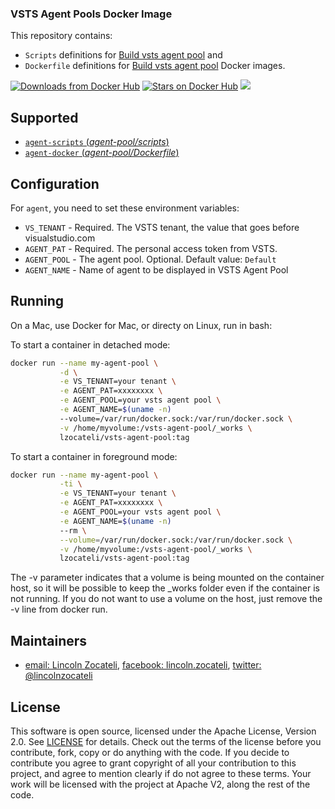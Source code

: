 ### VSTS Agent Pools Docker Image

This repository contains: 
- `Scripts` definitions for [Build vsts agent pool](https://github.com/lincolnzocateli/vsts-agent-pool/tree/master/agent) and 
- `Dockerfile` definitions for [Build vsts agent pool](https://github.com/lincolnzocateli/vsts-agent-pool/tree/master/docker) Docker images.

[![Downloads from Docker Hub](https://img.shields.io/docker/pulls/lzocateli/vsts-agent-pool.svg)](https://registry.hub.docker.com/u/lzocateli/vsts-agent-pool)
[![Stars on Docker Hub](https://img.shields.io/docker/stars/lzocateli/vsts-agent-pool.svg)](https://registry.hub.docker.com/u/lzocateli/vsts-agent-pool) 
[![](https://images.microbadger.com/badges/image/lzocateli/vsts-agent-pool.svg)](https://microbadger.com/images/lzocateli/vsts-agent-pool "Get your own image badge on microbadger.com")

## Supported

- [`agent-scripts` (*agent-pool/scripts*)](https://github.com/lincolnzocateli/vsts-agent-pool/blob/master/agent)
- [`agent-docker` (*agent-pool/Dockerfile*)](https://github.com/lincolnzocateli/vsts-agent-pool/blob/master/docker/Dockerfile)

## Configuration

For `agent`, you need to set these environment variables:

* `VS_TENANT` - Required. The VSTS tenant, the value that goes before visualstudio.com
* `AGENT_PAT` - Required. The personal access token from VSTS. 
* `AGENT_POOL` - The agent pool. Optional. Default value: `Default`
* `AGENT_NAME` - Name of agent to be displayed in VSTS Agent Pool

## Running

On a Mac, use Docker for Mac, or directy on Linux, run in bash:

To start a container in detached mode:

````bash
docker run --name my-agent-pool \
           -d \
           -e VS_TENANT=your tenant \
           -e AGENT_PAT=xxxxxxxx \
           -e AGENT_POOL=your vsts agent pool \
           -e AGENT_NAME=$(uname -n)
           --volume=/var/run/docker.sock:/var/run/docker.sock \
           -v /home/myvolume:/vsts-agent-pool/_works \
           lzocateli/vsts-agent-pool:tag
````

To start a container in foreground mode:

````bash
docker run --name my-agent-pool \
           -ti \
           -e VS_TENANT=your tenant \
           -e AGENT_PAT=xxxxxxxx \
           -e AGENT_POOL=your vsts agent pool \
           -e AGENT_NAME=$(uname -n)
           --rm \
           --volume=/var/run/docker.sock:/var/run/docker.sock \
           -v /home/myvolume:/vsts-agent-pool/_works \
           lzocateli/vsts-agent-pool:tag
````

The -v parameter indicates that a volume is being mounted on the container host, 
so it will be possible to keep the _works folder even if the container is not running.
If you do not want to use a volume on the host, just remove the -v line from docker run.

## Maintainers

* [email: Lincoln Zocateli](mailto:lincoln@nuuve.com.br), [facebook: lincoln.zocateli](https://www.facebook.com/lincoln.zocateli), [twitter: @lincolnzocateli](https://twitter.com/lincolnzocateli)

## License

This software is open source, licensed under the Apache License, Version 2.0.
See [LICENSE](https://github.com/lincolnzocateli/vsts-agent-pool/blob/master/LICENSE) for details.
Check out the terms of the license before you contribute, fork, copy or do anything
with the code. If you decide to contribute you agree to grant copyright of all your contribution to this project, and agree to
mention clearly if do not agree to these terms. Your work will be licensed with the project at Apache V2, along the rest of the code.
